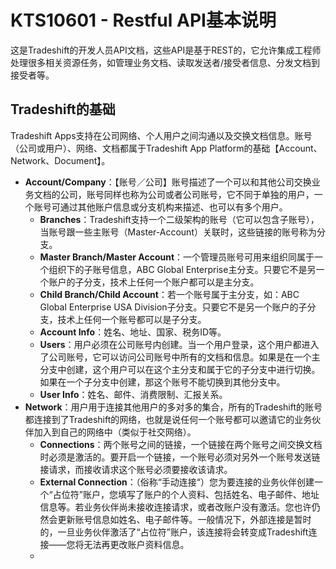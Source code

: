 # KTS10601 - Restful API基本说明

这是Tradeshift的开发人员API文档，这些API是基于REST的，它允许集成工程师处理很多相关资源任务，如管理业务文档、读取发送者/接受者信息、分发文档到接受者等。

## Tradeshift的基础

Tradeshift Apps支持在公司网络、个人用户之间沟通以及交换文档信息。账号（公司或用户）、网络、文档都属于Tradeshift App Platform的基础【Account、Network、Document】。

* **Account/Company**：【账号／公司】账号描述了一个可以和其他公司交换业务文档的公司，账号同样也称为公司或者公司账号，它不同于单独的用户，一个账号可通过其他账户信息或分支机构来描述、也可以有多个用户。
  * **Branches**：Tradeshift支持一个二级架构的账号（它可以包含子账号），当账号跟一些主账号（Master-Account）关联时，这些链接的账号称为分支。
  * **Master Branch/Master Account**：一个管理员账号可用来组织同属于一个组织下的子账号信息，ABC Global Enterprise主分支。只要它不是另一个账户的子分支，技术上任何一个账户都可以是主分支。
  * **Child Branch/Child Account**：若一个账号属于主分支，如：ABC Global Enterprise USA Division子分支。只要它不是另一个账户的子分支，技术上任何一个账号都可以是子分支。
  * **Account Info**：姓名、地址、国家、税务ID等。
  * **Users**：用户必须在公司账号内创建。当一个用户登录，这个用户都进入了公司账号，它可以访问公司账号中所有的文档和信息。如果是在一个主分支中创建，这个用户可以在这个主分支和属于它的子分支中进行切换。如果在一个子分支中创建，那这个账号不能切换到其他分支中。
  * **User Info**：姓名、邮件、消费限制、汇报关系。
* **Network**：用户用于连接其他用户的多对多的集合，所有的Tradeshift的账号都连接到了Tradeshift的网络，也就是说任何一个账号都可以邀请它的业务伙伴加入到自己的网络中（类似于社交网络）。
  * **Connections**：两个账号之间的链接，一个链接在两个账号之间交换文档时必须是激活的。要开启一个链接，一个账号必须对另外一个账号发送链接请求，而接收请求这个账号必须要接收该请求。
  * **External Connection**：（俗称“手动连接“）您为要连接的业务伙伴创建一个“占位符”账户，您填写了账户的个人资料、包括姓名、电子邮件、地址信息等。若业务伙伴尚未接收连接请求，或者改账户没有激活。您也许仍然会更新账号信息如姓名、电子邮件等。一般情况下，外部连接是暂时的，一旦业务伙伴激活了“占位符”账户，该连接将会转变成Tradeshift连接——您将无法再更改账户资料信息。
  * 




